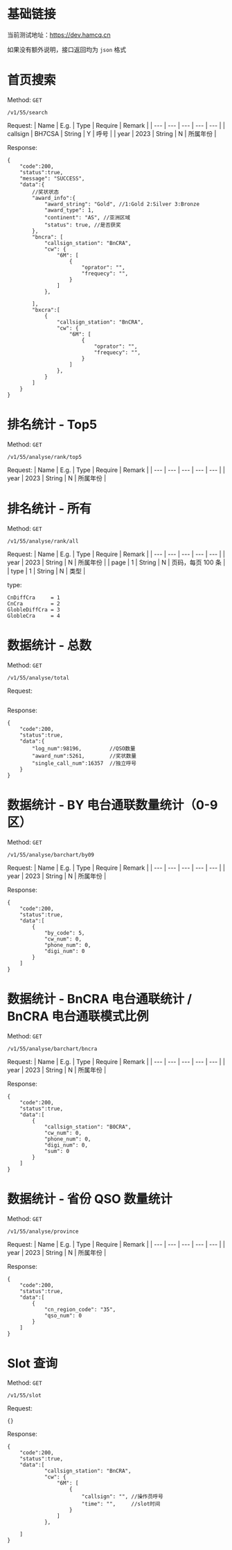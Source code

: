# 基础链接

当前测试地址：https://dev.hamcq.cn  

如果没有额外说明，接口返回均为 `json` 格式

# 首页搜索

Method: `GET`

```
/v1/55/search
```

Request:
| Name | E.g. | Type | Require | Remark |
| --- | --- | --- | --- | --- |
| callsign | BH7CSA | String | Y | 呼号 |
| year | 2023 | String | N | 所属年份 |


Response:  
```
{
    "code":200,
    "status":true,
    "message": "SUCCESS",
    "data":{
        //奖状状态
        "award_info":{
            "award_string": "Gold", //1:Gold 2:Silver 3:Bronze
            "award_type": 1,
            "continent": "AS", //亚洲区域
            "status": true, //是否获奖
        },       
        "bncra": [
            "callsign_station": "BnCRA",
            "cw": {
                "6M": [
                    {
                        "oprator": "",
                        "frequecy": "",
                    }
                ]
            },

        ],       
        "bxcra":[
            {
                "callsign_station": "BnCRA",
                "cw": {
                    "6M": [
                        {
                            "oprator": "",
                            "frequecy": "",
                        }
                    ]
                },
            }
        ] 
    }
}
```

# 排名统计 - Top5


Method: `GET`

```
/v1/55/analyse/rank/top5
```

Request:
| Name | E.g. | Type | Require | Remark |
| --- | --- | --- | --- | --- |
| year | 2023 | String | N | 所属年份 |


# 排名统计 - 所有


Method: `GET`

```
/v1/55/analyse/rank/all
```

Request:
| Name | E.g. | Type | Require | Remark |
| --- | --- | --- | --- | --- |
| year | 2023 | String | N | 所属年份 |
| page | 1 | String | N | 页码，每页 100 条 |
| type | 1 | String | N | 类型 |

type:  

```
CnDiffCra     = 1
CnCra         = 2
GlobleDiffCra = 3
GlobleCra     = 4
```

# 数据统计 - 总数

Method: `GET`

```
/v1/55/analyse/total
```

Request:
```
```

Response:  
```
{
    "code":200,
    "status":true,
    "data":{
        "log_num":98196,         //QSO数量
        "award_num":5261,        //奖状数量
        "single_call_num":16357  //独立呼号
    }
}
```



# 数据统计 - BY 电台通联数量统计（0-9 区）

Method: `GET`

```
/v1/55/analyse/barchart/by09
```

Request:
| Name | E.g. | Type | Require | Remark |
| --- | --- | --- | --- | --- |
| year | 2023 | String | N | 所属年份 |

Response:  
```
{
    "code":200,
    "status":true,
    "data":[
        {
            "by_code": 5,
            "cw_num": 0,
            "phone_num": 0,
            "digi_num": 0
        }
    ]
}
```

# 数据统计 - BnCRA 电台通联统计 / BnCRA 电台通联模式比例

Method: `GET`

```
/v1/55/analyse/barchart/bncra
```

Request:
| Name | E.g. | Type | Require | Remark |
| --- | --- | --- | --- | --- |
| year | 2023 | String | N | 所属年份 |

Response:  
```
{
    "code":200,
    "status":true,
    "data":[
        {
            "callsign_station": "B0CRA",
            "cw_num": 0,
            "phone_num": 0,
            "digi_num": 0,
            "sum": 0
        }
    ]
}
```


# 数据统计 - 省份 QSO 数量统计

Method: `GET`

```
/v1/55/analyse/province
```

Request:
| Name | E.g. | Type | Require | Remark |
| --- | --- | --- | --- | --- |
| year | 2023 | String | N | 所属年份 |

Response:  
```
{
    "code":200,
    "status":true,
    "data":[
        {
            "cn_region_code": "35",
            "qso_num": 0
        }
    ]
}
```

# Slot 查询

Method: `GET`

```
/v1/55/slot
```

Request:
```
{}
```

Response:  
```
{
    "code":200,
    "status":true,
    "data":[
            "callsign_station": "BnCRA",
            "cw": {
                "6M": [
                    {
                        "callsign": "", //操作员呼号
                        "time": "",     //slot时间
                    }
                ]
            },

    ]
}
```